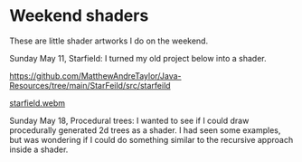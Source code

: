 # Weekend shaders

These are little shader artworks I do on the weekend.

Sunday May 11, Starfield:
I turned my old project below into a shader.

https://github.com/MatthewAndreTaylor/Java-Resources/tree/main/StarFeild/src/starfeild

[starfield.webm](https://github.com/user-attachments/assets/baef4be8-d1e7-4032-bf8b-70ef3d1dccdf)


Sunday May 18, Procedural trees:
I wanted to see if I could draw procedurally generated 2d trees as a shader. I had seen some examples, but was wondering if I could do something similar to the recursive approach inside a shader.

